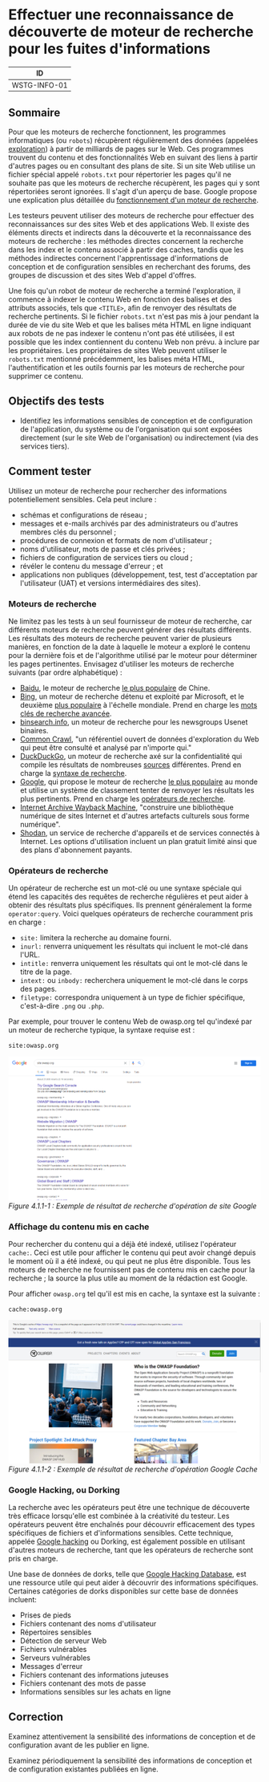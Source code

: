 # Effectuer une reconnaissance de découverte de moteur de recherche pour les fuites d'informations

|ID          |
|------------|
|WSTG-INFO-01|

## Sommaire

Pour que les moteurs de recherche fonctionnent, les programmes informatiques (ou `robots`) récupèrent régulièrement des données (appelées [exploration](https://en.wikipedia.org/wiki/Web_crawler)) à partir de milliards de pages sur le Web. Ces programmes trouvent du contenu et des fonctionnalités Web en suivant des liens à partir d'autres pages ou en consultant des plans de site. Si un site Web utilise un fichier spécial appelé `robots.txt` pour répertorier les pages qu'il ne souhaite pas que les moteurs de recherche récupèrent, les pages qui y sont répertoriées seront ignorées. Il s'agit d'un aperçu de base. Google propose une explication plus détaillée du [fonctionnement d'un moteur de recherche](https://support.google.com/webmasters/answer/70897?hl=en).

Les testeurs peuvent utiliser des moteurs de recherche pour effectuer des reconnaissances sur des sites Web et des applications Web. Il existe des éléments directs et indirects dans la découverte et la reconnaissance des moteurs de recherche : les méthodes directes concernent la recherche dans les index et le contenu associé à partir des caches, tandis que les méthodes indirectes concernent l'apprentissage d'informations de conception et de configuration sensibles en recherchant des forums, des groupes de discussion et des sites Web d'appel d'offres.

Une fois qu'un robot de moteur de recherche a terminé l'exploration, il commence à indexer le contenu Web en fonction des balises et des attributs associés, tels que `<TITLE>`, afin de renvoyer des résultats de recherche pertinents. Si le fichier `robots.txt` n'est pas mis à jour pendant la durée de vie du site Web et que les balises méta HTML en ligne indiquant aux robots de ne pas indexer le contenu n'ont pas été utilisées, il est possible que les index contiennent du contenu Web non prévu. à inclure par les propriétaires. Les propriétaires de sites Web peuvent utiliser le `robots.txt` mentionné précédemment, les balises méta HTML, l'authentification et les outils fournis par les moteurs de recherche pour supprimer ce contenu.

## Objectifs des tests

- Identifiez les informations sensibles de conception et de configuration de l'application, du système ou de l'organisation qui sont exposées directement (sur le site Web de l'organisation) ou indirectement (via des services tiers).

## Comment tester

Utilisez un moteur de recherche pour rechercher des informations potentiellement sensibles. Cela peut inclure :

- schémas et configurations de réseau ;
- messages et e-mails archivés par des administrateurs ou d'autres membres clés du personnel ;
- procédures de connexion et formats de nom d'utilisateur ;
- noms d'utilisateur, mots de passe et clés privées ;
- fichiers de configuration de services tiers ou cloud ;
- révéler le contenu du message d'erreur ; et
- applications non publiques (développement, test, test d'acceptation par l'utilisateur (UAT) et versions intermédiaires des sites).

### Moteurs de recherche

Ne limitez pas les tests à un seul fournisseur de moteur de recherche, car différents moteurs de recherche peuvent générer des résultats différents. Les résultats des moteurs de recherche peuvent varier de plusieurs manières, en fonction de la date à laquelle le moteur a exploré le contenu pour la dernière fois et de l'algorithme utilisé par le moteur pour déterminer les pages pertinentes. Envisagez d'utiliser les moteurs de recherche suivants (par ordre alphabétique) :

- [Baidu](https://www.baidu.com/), le moteur de recherche [le plus populaire](https://en.wikipedia.org/wiki/Web_search_engine#Market_share) de Chine.
- [Bing](https://www.bing.com/), un moteur de recherche détenu et exploité par Microsoft, et le deuxième [plus populaire](https://en.wikipedia.org/wiki/Web_search_engine#Market_share) à l'échelle mondiale. Prend en charge les [mots clés de recherche avancée](http://help.bing.microsoft.com/#apex/18/en-US/10001/-1).
- [binsearch.info](https://binsearch.info/), un moteur de recherche pour les newsgroups Usenet binaires.
- [Common Crawl](https://commoncrawl.org/), "un référentiel ouvert de données d'exploration du Web qui peut être consulté et analysé par n'importe qui."
- [DuckDuckGo](https://duckduckgo.com/), un moteur de recherche axé sur la confidentialité qui compile les résultats de nombreuses [sources](https://help.duckduckgo.com/results/sources/) différentes. Prend en charge la [syntaxe de recherche](https://help.duckduckgo.com/duckduckgo-help-pages/results/syntax/).
- [Google](https://www.google.com/), qui propose le moteur de recherche [le plus populaire](https://en.wikipedia.org/wiki/Web_search_engine#Market_share) au monde et utilise un système de classement tenter de renvoyer les résultats les plus pertinents. Prend en charge les [opérateurs de recherche](https://support.google.com/websearch/answer/2466433).
- [Internet Archive Wayback Machine](https://archive.org/web/), "construire une bibliothèque numérique de sites Internet et d'autres artefacts culturels sous forme numérique".
- [Shodan](https://www.shodan.io/), un service de recherche d'appareils et de services connectés à Internet. Les options d'utilisation incluent un plan gratuit limité ainsi que des plans d'abonnement payants.

### Opérateurs de recherche

Un opérateur de recherche est un mot-clé ou une syntaxe spéciale qui étend les capacités des requêtes de recherche régulières et peut aider à obtenir des résultats plus spécifiques. Ils prennent généralement la forme `operator:query`. Voici quelques opérateurs de recherche couramment pris en charge :

- `site:` limitera la recherche au domaine fourni.
- `inurl:` renverra uniquement les résultats qui incluent le mot-clé dans l'URL.
- `intitle:` renverra uniquement les résultats qui ont le mot-clé dans le titre de la page.
- `intext:` ou `inbody:` recherchera uniquement le mot-clé dans le corps des pages.
- `filetype:` correspondra uniquement à un type de fichier spécifique, c'est-à-dire `.png` ou `.php`.

Par exemple, pour trouver le contenu Web de owasp.org tel qu'indexé par un moteur de recherche typique, la syntaxe requise est :

```text
site:owasp.org
```

![Exemple de résultat de recherche d'opération de site Google](images/Google_site_Operator_Search_Results_Example_20200406.png)\
*Figure 4.1.1-1 : Exemple de résultat de recherche d'opération de site Google*

### Affichage du contenu mis en cache

Pour rechercher du contenu qui a déjà été indexé, utilisez l'opérateur `cache:`. Ceci est utile pour afficher le contenu qui peut avoir changé depuis le moment où il a été indexé, ou qui peut ne plus être disponible. Tous les moteurs de recherche ne fournissent pas de contenu mis en cache pour la recherche ; la source la plus utile au moment de la rédaction est Google.

Pour afficher `owasp.org` tel qu'il est mis en cache, la syntaxe est la suivante :

```text
cache:owasp.org
```

![Exemple de résultat de recherche d'opération Google Cache](images/Google_cache_Operator_Search_Results_Example_20200406.png)\
*Figure 4.1.1-2 : Exemple de résultat de recherche d'opération Google Cache*

### Google Hacking, ou Dorking

La recherche avec les opérateurs peut être une technique de découverte très efficace lorsqu'elle est combinée à la créativité du testeur. Les opérateurs peuvent être enchaînés pour découvrir efficacement des types spécifiques de fichiers et d'informations sensibles. Cette technique, appelée [Google hacking](https://en.wikipedia.org/wiki/Google_hacking) ou Dorking, est également possible en utilisant d'autres moteurs de recherche, tant que les opérateurs de recherche sont pris en charge.

Une base de données de dorks, telle que [Google Hacking Database](https://www.exploit-db.com/google-hacking-database), est une ressource utile qui peut aider à découvrir des informations spécifiques. Certaines catégories de dorks disponibles sur cette base de données incluent:

- Prises de pieds
- Fichiers contenant des noms d'utilisateur
- Répertoires sensibles
- Détection de serveur Web
- Fichiers vulnérables
- Serveurs vulnérables
- Messages d'erreur
- Fichiers contenant des informations juteuses
- Fichiers contenant des mots de passe
- Informations sensibles sur les achats en ligne

## Correction

Examinez attentivement la sensibilité des informations de conception et de configuration avant de les publier en ligne.

Examinez périodiquement la sensibilité des informations de conception et de configuration existantes publiées en ligne.

